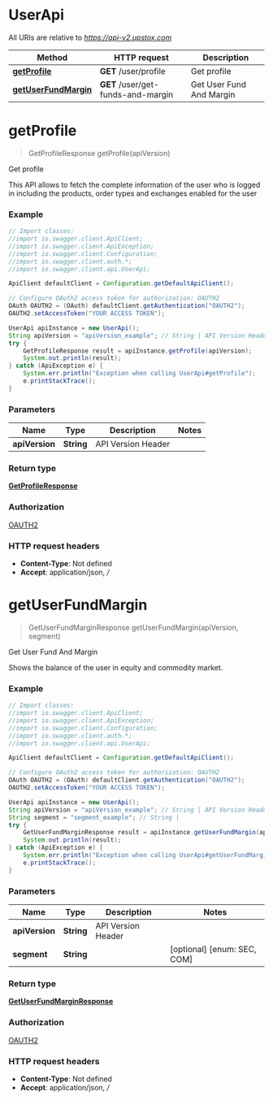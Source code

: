 # UserApi

All URIs are relative to *https://api-v2.upstox.com*

Method | HTTP request | Description
------------- | ------------- | -------------
[**getProfile**](UserApi.md#getProfile) | **GET** /user/profile | Get profile
[**getUserFundMargin**](UserApi.md#getUserFundMargin) | **GET** /user/get-funds-and-margin | Get User Fund And Margin

<a name="getProfile"></a>
# **getProfile**
> GetProfileResponse getProfile(apiVersion)

Get profile

This API allows to fetch the complete information of the user who is logged in including the products, order types and exchanges enabled for the user

### Example
```java
// Import classes:
//import io.swagger.client.ApiClient;
//import io.swagger.client.ApiException;
//import io.swagger.client.Configuration;
//import io.swagger.client.auth.*;
//import io.swagger.client.api.UserApi;

ApiClient defaultClient = Configuration.getDefaultApiClient();

// Configure OAuth2 access token for authorization: OAUTH2
OAuth OAUTH2 = (OAuth) defaultClient.getAuthentication("OAUTH2");
OAUTH2.setAccessToken("YOUR ACCESS TOKEN");

UserApi apiInstance = new UserApi();
String apiVersion = "apiVersion_example"; // String | API Version Header
try {
    GetProfileResponse result = apiInstance.getProfile(apiVersion);
    System.out.println(result);
} catch (ApiException e) {
    System.err.println("Exception when calling UserApi#getProfile");
    e.printStackTrace();
}
```

### Parameters

Name | Type | Description  | Notes
------------- | ------------- | ------------- | -------------
 **apiVersion** | **String**| API Version Header |

### Return type

[**GetProfileResponse**](GetProfileResponse.md)

### Authorization

[OAUTH2](../README.md#OAUTH2)

### HTTP request headers

 - **Content-Type**: Not defined
 - **Accept**: application/json, */*

<a name="getUserFundMargin"></a>
# **getUserFundMargin**
> GetUserFundMarginResponse getUserFundMargin(apiVersion, segment)

Get User Fund And Margin

Shows the balance of the user in equity and commodity market.

### Example
```java
// Import classes:
//import io.swagger.client.ApiClient;
//import io.swagger.client.ApiException;
//import io.swagger.client.Configuration;
//import io.swagger.client.auth.*;
//import io.swagger.client.api.UserApi;

ApiClient defaultClient = Configuration.getDefaultApiClient();

// Configure OAuth2 access token for authorization: OAUTH2
OAuth OAUTH2 = (OAuth) defaultClient.getAuthentication("OAUTH2");
OAUTH2.setAccessToken("YOUR ACCESS TOKEN");

UserApi apiInstance = new UserApi();
String apiVersion = "apiVersion_example"; // String | API Version Header
String segment = "segment_example"; // String | 
try {
    GetUserFundMarginResponse result = apiInstance.getUserFundMargin(apiVersion, segment);
    System.out.println(result);
} catch (ApiException e) {
    System.err.println("Exception when calling UserApi#getUserFundMargin");
    e.printStackTrace();
}
```

### Parameters

Name | Type | Description  | Notes
------------- | ------------- | ------------- | -------------
 **apiVersion** | **String**| API Version Header |
 **segment** | **String**|  | [optional] [enum: SEC, COM]

### Return type

[**GetUserFundMarginResponse**](GetUserFundMarginResponse.md)

### Authorization

[OAUTH2](../README.md#OAUTH2)

### HTTP request headers

 - **Content-Type**: Not defined
 - **Accept**: application/json, */*


